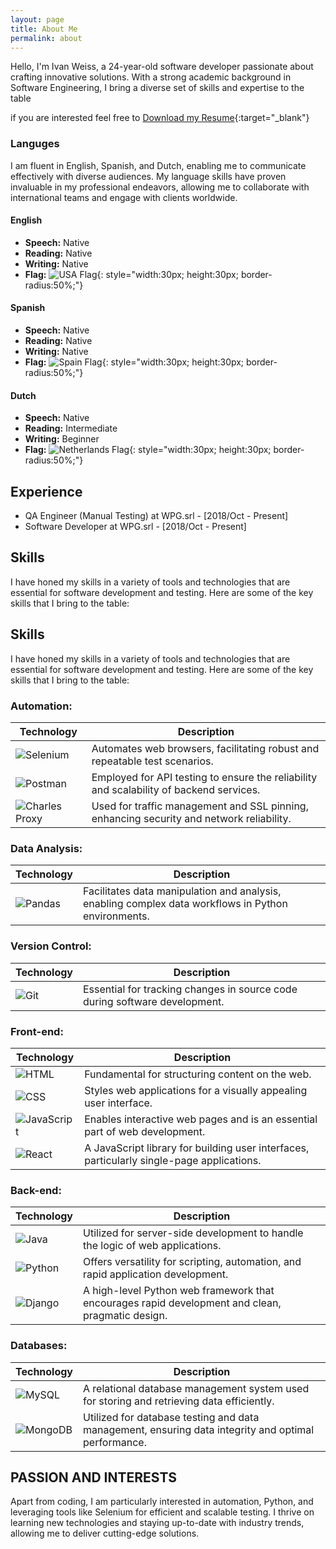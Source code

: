 ```yaml
---
layout: page
title: About Me
permalink: about
---
```


Hello, I'm Ivan Weiss, a 24-year-old software developer passionate about crafting innovative solutions. With a strong academic background in Software Engineering, I bring a diverse set of skills and expertise to the table

if you are interested feel free to  [Download my Resume](./assets/img/Resumes/Resumen%20Ivan%20Weiss%20Van%20Der%20Pol%2003072023.pdf){:target="_blank"}
### Languges

I am fluent in English, Spanish, and Dutch, enabling me to communicate effectively with diverse audiences. My language skills have proven invaluable in my professional endeavors, allowing me to collaborate with international teams and engage with clients worldwide.


#### English
- **Speech:** Native  
- **Reading:** Native  
- **Writing:** Native  
- **Flag:** ![USA Flag](./assets/img/flags/usa_flag.png){: style="width:30px; height:30px; border-radius:50%;"}

#### Spanish
- **Speech:** Native  
- **Reading:** Native  
- **Writing:** Native  
- **Flag:** ![Spain Flag](./assets/img/flags/spain_flag.png){: style="width:30px; height:30px; border-radius:50%;"}

#### Dutch
- **Speech:** Native  
- **Reading:** Intermediate  
- **Writing:** Beginner  
- **Flag:** ![Netherlands Flag](./assets/img/flags/netherlands_flag.png){: style="width:30px; height:30px; border-radius:50%;"}


## Experience

- QA Engineer (Manual Testing) at WPG.srl - [2018/Oct - Present]
- Software Developer at WPG.srl - [2018/Oct - Present]

## Skills

I have honed my skills in a variety of tools and technologies that are essential for software development and testing. Here are some of the key skills that I bring to the table:

## Skills

I have honed my skills in a variety of tools and technologies that are essential for software development and testing. Here are some of the key skills that I bring to the table:

### Automation:

| Technology                                     | Description                                                                         |
| ---------------------------------------------- | ----------------------------------------------------------------------------------- |
| ![Selenium](assets/img/logos/Selenium_logo.svg) | Automates web browsers, facilitating robust and repeatable test scenarios.          |
| ![Postman](assets/img/logos/Postman_logo.svg)   | Employed for API testing to ensure the reliability and scalability of backend services. |
| ![Charles Proxy](assets/img/logos/charles_logo.png) | Used for traffic management and SSL pinning, enhancing security and network reliability. |

### Data Analysis:

| Technology                                  | Description                                                                         |
| ------------------------------------------- | ----------------------------------------------------------------------------------- |
| ![Pandas](assets/img/logos/Pandas_logo.svg) | Facilitates data manipulation and analysis, enabling complex data workflows in Python environments. |

### Version Control:

| Technology                                      | Description                                                                         |
| ----------------------------------------------- | ----------------------------------------------------------------------------------- |
| ![Git](https://www.vectorlogo.zone/logos/git-scm/git-scm-ar21.svg) | Essential for tracking changes in source code during software development.           |

### Front-end:

| Technology                                                      | Description                                                                         |
| --------------------------------------------------------------- | ----------------------------------------------------------------------------------- |
| ![HTML](https://www.vectorlogo.zone/logos/w3_html5/w3_html5-ar21.svg) | Fundamental for structuring content on the web.                                     |
| ![CSS](https://www.vectorlogo.zone/logos/w3_css/w3_css-official.svg) | Styles web applications for a visually appealing user interface.                     |
| ![JavaScript](https://www.vectorlogo.zone/logos/javascript/javascript-icon.svg) | Enables interactive web pages and is an essential part of web development.           |
| ![React](https://www.vectorlogo.zone/logos/reactjs/reactjs-ar21.svg) | A JavaScript library for building user interfaces, particularly single-page applications. |

### Back-end:

| Technology                                                  | Description                                                                         |
| ----------------------------------------------------------- | ----------------------------------------------------------------------------------- |
| ![Java](https://www.vectorlogo.zone/logos/java/java-horizontal.svg) | Utilized for server-side development to handle the logic of web applications.         |
| ![Python](https://www.vectorlogo.zone/logos/python/python-horizontal.svg) | Offers versatility for scripting, automation, and rapid application development.       |
| ![Django](https://www.vectorlogo.zone/logos/djangoproject/djangoproject-ar21.svg) | A high-level Python web framework that encourages rapid development and clean, pragmatic design. |

### Databases:

| Technology                                                      | Description                                                                         |
| --------------------------------------------------------------- | ----------------------------------------------------------------------------------- |
| ![MySQL](https://www.vectorlogo.zone/logos/mysql/mysql-horizontal.svg) | A relational database management system used for storing and retrieving data efficiently. |
| ![MongoDB](assets/img/logos/mongo_logo.jpg) | Utilized for database testing and data management, ensuring data integrity and optimal performance. |


## PASSION AND INTERESTS

Apart from coding, I am particularly interested in automation, Python, and leveraging tools like Selenium for efficient and scalable testing. I thrive on learning new technologies and staying up-to-date with industry trends, allowing me to deliver cutting-edge solutions.


